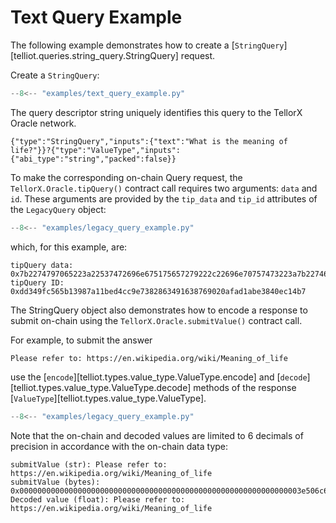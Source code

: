 # Text Query Example

The following example demonstrates how to create a 
[`StringQuery`][telliot.queries.string_query.StringQuery] request.

Create a `StringQuery`:

```python hl_lines="3-4"
--8<-- "examples/text_query_example.py"
```

The query descriptor string uniquely identifies this query to the 
TellorX Oracle network.





```
{"type":"StringQuery","inputs":{"text":"What is the meaning of life?"}}?{"type":"ValueType","inputs":{"abi_type":"string","packed":false}}
```

To make the corresponding on-chain Query request, 
the `TellorX.Oracle.tipQuery()` contract call
requires two arguments: `data` and `id`.  These arguments are provided by 
the `tip_data` and `tip_id` attributes of the `LegacyQuery` object:

```python hl_lines="5 6"
--8<-- "examples/legacy_query_example.py"
```

which, for this example, are:

```
tipQuery data: 0x7b2274797065223a22537472696e675175657279222c22696e70757473223a7b2274657874223a225768617420697320746865206d65616e696e67206f66206c6966653f227d7d3f7b2274797065223a2256616c756554797065222c22696e70757473223a7b226162695f74797065223a22737472696e67222c227061636b6564223a66616c73657d7d
tipQuery ID: 0xdd349fc565b13987a11bed4cc9e7382863491638769020afad1abe3840ec14b7
```

The StringQuery object also demonstrates how to encode a response
to submit on-chain using the `TellorX.Oracle.submitValue()` contract call.

For example, to submit the answer

```
Please refer to: https://en.wikipedia.org/wiki/Meaning_of_life
``` 
use the 
[`encode`][telliot.types.value_type.ValueType.encode] and 
[`decode`][telliot.types.value_type.ValueType.decode] methods of the response
[`ValueType`][telliot.types.value_type.ValueType].

```python hl_lines="8-15"
--8<-- "examples/legacy_query_example.py"
```

Note that the on-chain and decoded values are limited to 
6 decimals of precision in accordance with the on-chain data type:

```
submitValue (str): Please refer to: https://en.wikipedia.org/wiki/Meaning_of_life
submitValue (bytes): 0x000000000000000000000000000000000000000000000000000000000000003e506c6561736520726566657220746f3a2068747470733a2f2f656e2e77696b6970656469612e6f72672f77696b692f4d65616e696e675f6f665f6c6966650000
Decoded value (float): Please refer to: https://en.wikipedia.org/wiki/Meaning_of_life
```

